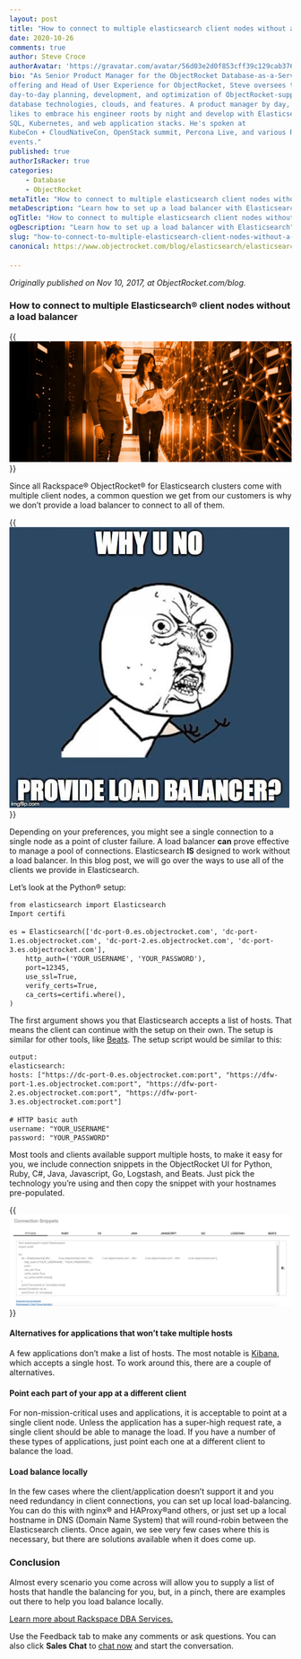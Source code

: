 ```yaml
---
layout: post
title: "How to connect to multiple elasticsearch client nodes without a load balancer"
date: 2020-10-26
comments: true
author: Steve Croce
authorAvatar: 'https://gravatar.com/avatar/56d03e2d0f853cff39c129cab3761d49'
bio: "As Senior Product Manager for the ObjectRocket Database-as-a-Service
offering and Head of User Experience for ObjectRocket, Steve oversees the
day-to-day planning, development, and optimization of ObjectRocket-supported
database technologies, clouds, and features. A product manager by day, he still
likes to embrace his engineer roots by night and develop with Elasticsearch,
SQL, Kubernetes, and web application stacks. He's spoken at
KubeCon + CloudNativeCon, OpenStack summit, Percona Live, and various Rackspace
events."
published: true
authorIsRacker: true
categories:
    - Database
    - ObjectRocket
metaTitle: "How to connect to multiple elasticsearch client nodes without a load balancer"
metaDescription: "Learn how to set up a load balancer with Elasticsearch"
ogTitle: "How to connect to multiple elasticsearch client nodes without a load balancer"
ogDescription: "Learn how to set up a load balancer with Elasticsearch"
slug: "how-to-connect-to-multiple-elasticsearch-client-nodes-without-a-load-balancer"
canonical: https://www.objectrocket.com/blog/elasticsearch/elasticsearch-and-load-balancers/

---
```


*Originally published on Nov 10, 2017, at ObjectRocket.com/blog.*

### How to connect to multiple Elasticsearch&reg; client nodes without a load balancer

{{<img src="picture1.jpg" title="" alt="">}}

Since all Rackspace&reg; ObjectRocket&reg; for Elasticsearch clusters come with multiple client nodes, a common question we get from our customers is why we don’t provide a load balancer to connect to all of them.

{{<img src="picture2.jpg" title="" alt="">}}

Depending on your preferences, you might see a single connection to a single node as a point of cluster failure. A load balancer **can** prove effective to manage a pool of connections. Elasticsearch **IS** designed to work without a load balancer. In this blog post, we will go  over the ways to use all of the clients we provide in Elasticsearch.

Let’s look at the Python&reg; setup:

    from elasticsearch import Elasticsearch
    Import certifi

    es = Elasticsearch(['dc-port-0.es.objectrocket.com', 'dc-port-1.es.objectrocket.com', 'dc-port-2.es.objectrocket.com', 'dc-port-3.es.objectrocket.com'],
        http_auth=('YOUR_USERNAME', 'YOUR_PASSWORD'),
        port=12345,
        use_ssl=True,
        verify_certs=True,
        ca_certs=certifi.where(),
    )

The first argument shows you that Elasticsearch accepts a list of hosts. That means the client can continue with the setup on their own. The setup is similar for other tools, like [Beats](https://www.objectrocket.com/resource/what-are-elasticsearch-beats/). The setup script would be similar to this:

    output:
    elasticsearch:
    hosts: ["https://dc-port-0.es.objectrocket.com:port", "https://dfw-port-1.es.objectrocket.com:port", "https://dfw-port-2.es.objectrocket.com:port", "https://dfw-port-3.es.objectrocket.com:port"]

    # HTTP basic auth
    username: "YOUR_USERNAME"
    password: "YOUR_PASSWORD"

Most tools and clients available support multiple hosts, to make it easy for you, we include connection snippets in the ObjectRocket UI for Python, Ruby, C#, Java, Javascript, Go, Logstash, and Beats. Just pick the technology you’re using and then copy the snippet with your hostnames pre-populated.

{{<img src="picture3.png" title="" alt="">}}

#### Alternatives for applications that won’t take multiple hosts

A few applications don’t make a list of hosts. The most notable is [Kibana](https://www.objectrocket.com/resource/why-use-kibana-for-data-visualization/), which accepts a single host. To work around this, there are a couple of alternatives.

#### Point each part of your app at a different client

For non-mission-critical uses and applications, it is acceptable to point at a single client node. Unless the application has a super-high request rate, a single client should be able to manage the load. If you have a number of these types of applications, just point each one at a different client to balance the load.

#### Load balance locally

In the few cases where the client/application doesn’t support it and you  need redundancy in client connections, you can set up local load-balancing. You can do this with nginx&reg; and HAProxy&reg;and others, or just set up a local hostname in DNS (Domain Name System) that will round-robin between the Elasticsearch clients. Once again, we see very few cases where this is necessary, but there are solutions available when it does come up.

### Conclusion

Almost every scenario you come across will allow you to supply a list of hosts that handle the balancing for you, but, in a pinch, there are examples out there to help you load balance locally.

<a class="cta red" id="cta" href="https://www.rackspace.com/data/dba-services">Learn more about Rackspace DBA Services.</a>

Use the Feedback tab to make any comments or ask questions. You can also click
**Sales Chat** to [chat now](https://www.rackspace.com/) and start the conversation.
